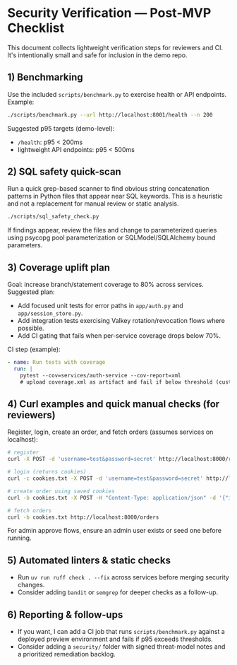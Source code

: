 # Security Verification — Post‑MVP Checklist

This document collects lightweight verification steps for reviewers and CI.
It's intentionally small and safe for inclusion in the demo repo.

## 1) Benchmarking

Use the included `scripts/benchmark.py` to exercise health or API endpoints.
Example:

```bash
./scripts/benchmark.py --url http://localhost:8001/health --n 200
```

Suggested p95 targets (demo-level):
- `/health`: p95 < 200ms
- lightweight API endpoints: p95 < 500ms


## 2) SQL safety quick-scan

Run a quick grep-based scanner to find obvious string concatenation patterns
in Python files that appear near SQL keywords. This is a heuristic and not a
replacement for manual review or static analysis.

```bash
./scripts/sql_safety_check.py
```

If findings appear, review the files and change to parameterized queries using
psycopg pool parameterization or SQLModel/SQLAlchemy bound parameters.


## 3) Coverage uplift plan

Goal: increase branch/statement coverage to 80% across services. Suggested plan:

- Add focused unit tests for error paths in `app/auth.py` and `app/session_store.py`.
- Add integration tests exercising Valkey rotation/revocation flows where possible.
- Add CI gating that fails when per-service coverage drops below 70%.

CI step (example):

```yaml
- name: Run tests with coverage
  run: |
    pytest --cov=services/auth-service --cov-report=xml
    # upload coverage.xml as artifact and fail if below threshold (custom script)
```


## 4) Curl examples and quick manual checks (for reviewers)

Register, login, create an order, and fetch orders (assumes services on localhost):

```bash
# register
curl -X POST -d 'username=test&password=secret' http://localhost:8000/register

# login (returns cookies)
curl -c cookies.txt -X POST -d 'username=test&password=secret' http://localhost:8000/login

# create order using saved cookies
curl -b cookies.txt -X POST -H "Content-Type: application/json" -d '{"item":"widget","qty":1}' http://localhost:8000/orders

# fetch orders
curl -b cookies.txt http://localhost:8000/orders
```

For admin approve flows, ensure an admin user exists or seed one before running.


## 5) Automated linters & static checks

- Run `uv run ruff check . --fix` across services before merging security changes.
- Consider adding `bandit` or `semgrep` for deeper checks as a follow-up.


## 6) Reporting & follow-ups

- If you want, I can add a CI job that runs `scripts/benchmark.py` against a
  deployed preview environment and fails if p95 exceeds thresholds.
- Consider adding a `security/` folder with signed threat-model notes and a
  prioritized remediation backlog.
